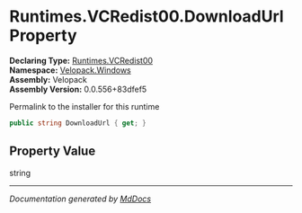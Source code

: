 ﻿<!--  
  <auto-generated>   
    The contents of this file were generated by a tool.  
    Changes to this file may be list if the file is regenerated  
  </auto-generated>   
-->

# Runtimes.VCRedist00.DownloadUrl Property

**Declaring Type:** [Runtimes.VCRedist00](../index.md)  
**Namespace:** [Velopack.Windows](../../../index.md)  
**Assembly:** Velopack  
**Assembly Version:** 0.0.556+83dfef5

 Permalink to the installer for this runtime 

```csharp
public string DownloadUrl { get; }
```

## Property Value

string

___

*Documentation generated by [MdDocs](https://github.com/ap0llo/mddocs)*
